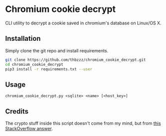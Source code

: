 # Chromium cookie decrypt

CLI utility to decrypt a cookie saved in chromium's database on Linux/OS X.

## Installation

Simply clone the git repo and install requirements.

```bash
git clone https://github.com/thbzzz/chromium_cookie_decrypt.git
cd chromium_cookie_decrypt
pip3 install -r requirements.txt --user
```

## Usage

```
chromium_cookie_decrypt.py <sqlite> <name> [<host_key>]
```

## Credits
The crypto stuff inside this script doesn't come from my mind, but from [this StackOverflow answer](https://stackoverflow.com/questions/23153159/decrypting-chromium-cookies/23727331#23727331).
